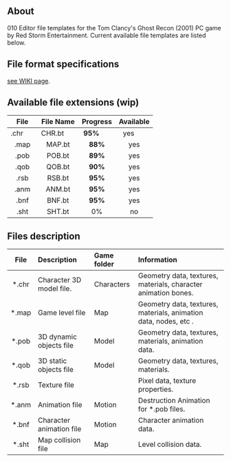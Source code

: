 ## About

010 Editor file templates for the Tom Clancy's Ghost Recon (2001) PC game by Red Storm Entertainment. Current available file templates are listed below.

## File format specifications

[see WIKI page](https://github.com/AlexKimov/010Editor-Templates-GR/wiki).

## Available file extensions (wip)

| File         | File Name     | Progress     | Available  |
| :----------: | :-----------: | :----------: | :--------: |
| .chr        | CHR.bt        | **95%**      | yes        |
| .map        | MAP.bt        | **88%**          | yes        |
| .pob        | POB.bt        | **89%**          | yes        |
| .qob        | QOB.bt        | **90%**      | yes        |
| .rsb        | RSB.bt        | **95%**      | yes        |
| .anm        | ANM.bt        | **95%**      | yes        |
| .bnf        | BNF.bt        | **95%**      | yes        |
| .sht        | SHT.bt        | 0%           | no         | 

## Files description

| File          | Description              | Game folder | Information | 
| :-----------: | :----------------------- | :-- | :----------------------------------------------------------------------- |
| *.chr         | Character 3D model file. | Characters | Geometry data, textures, materials, character animation bones.           | 
| *.map         | Game level file          | Map | Geometry data, textures, materials, animation data, nodes, etc .|
| *.pob         | 3D dynamic objects file  | Model | Geometry data, textures, materials, animation data.                           |
| *.qob         | 3D static objects file   | Model | Geometry data, textures, materials.                                      |
| *.rsb         | Texture file             |  | Pixel data, texture properties.                                          |
| *.anm         | Animation file           | Motion | Destruction Animation for *.pob files.                                   |
| *.bnf         | Character animation file | Motion | Character animation data.                                                |
| *.sht         | Map collision file       | Map | Level collision data.                                                    |

